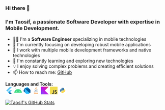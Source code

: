 ### Hi there 👋
### I'm Taosif, a passionate Software Developer with expertise in Mobile Development.

- 👨‍💻  I'm a **Software Engineer** specializing in mobile technologies
- 🔭  I'm currently focusing on developing robust mobile applications
- 📱  I work with multiple mobile development frameworks and native technologies
- 🌱  I'm constantly learning and exploring new technologies
- 💡  I enjoy solving complex problems and creating efficient solutions
- 📫  How to reach me: [GitHub](https://github.com/taosif7)

**Languages and Tools:**  
<code><img height="24" src="https://raw.githubusercontent.com/github/explore/80688e429a7d4ef2fca1e82350fe8e3517d3494d/topics/flutter/flutter.png"></code>
<code><img height="24" src="https://raw.githubusercontent.com/github/explore/80688e429a7d4ef2fca1e82350fe8e3517d3494d/topics/android/android.png"></code>
<code><img height="24" src="https://raw.githubusercontent.com/github/explore/80688e429a7d4ef2fca1e82350fe8e3517d3494d/topics/dart/dart.png"></code>
<code><img height="24" src="https://raw.githubusercontent.com/github/explore/80688e429a7d4ef2fca1e82350fe8e3517d3494d/topics/java/java.png"></code>
<code><img height="24" src="https://raw.githubusercontent.com/github/explore/80688e429a7d4ef2fca1e82350fe8e3517d3494d/topics/kotlin/kotlin.png"></code>
<code><img height="24" src="https://raw.githubusercontent.com/github/explore/80688e429a7d4ef2fca1e82350fe8e3517d3494d/topics/javascript/javascript.png"></code>
<code><img height="24" src="https://raw.githubusercontent.com/github/explore/80688e429a7d4ef2fca1e82350fe8e3517d3494d/topics/python/python.png"></code>

[![Taosif's GitHub Stats](https://github-readme-stats.vercel.app/api?username=taosif7&count_private=true&theme=buefy&show_icons=true)](https://github.com/taosif7)
